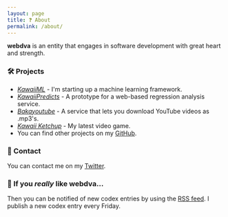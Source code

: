 ```yaml
---
layout: page
title: ❓ About
permalink: /about/
---
```


**webdva** is an entity that engages in software development with great heart and strength.

### 🛠️ Projects

* [*KawaiiML*](https://github.com/webDva/KawaiiML) - I'm starting up a machine learning framework.
* [*KawaiiPredicts*](https://kawaiipredicts.herokuapp.com/) - A prototype for a web-based regression analysis service.
* [*Bakayoutube*](https://baka-converter.herokuapp.com/) - A service that lets you download YouTube videos as .mp3's.
* [*Kawaii Ketchup*](https://webdva.itch.io/kawaii-ketchup) - My latest video game.
* You can find other projects on my [GitHub](https://github.com/webDva).

### 📇 Contact

You can contact me on my [Twitter](https://www.twitter.com/webDva).

### 📡 If you *really* like webdva...

Then you can be notified of new codex entries by using the [RSS feed](/feed.xml). I publish a new codex entry every Friday.
